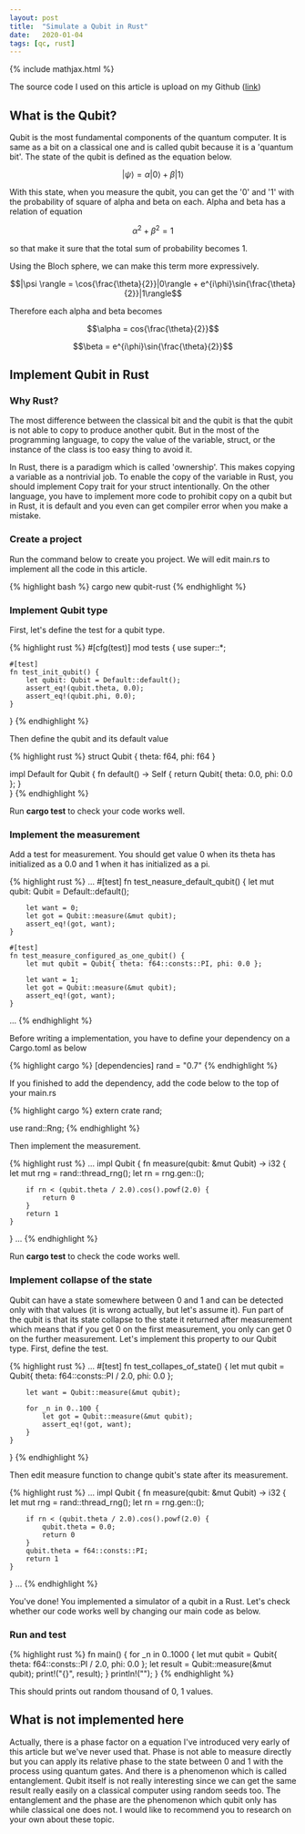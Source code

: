```yaml
---
layout: post
title:  "Simulate a Qubit in Rust"
date:   2020-01-04
tags: [qc, rust]
---
```


{% include mathjax.html %}

The source code I used on this article is upload on my Github ([link](https://github.com/cfr2ak/qubit-rust))

## What is the Qubit?

Qubit is the most fundamental components of the quantum computer. It is same as a bit on a classical one and is called qubit because it is a 'quantum bit'. The state of the qubit is defined as the equation below.

$$|\psi \rangle = \alpha |0\rangle + \beta |1\rangle$$

With this state, when you measure the qubit, you can get the '0' and '1' with the probability of square of alpha and beta on each. Alpha and beta has a relation of equation

$$\alpha^2 + \beta^2 = 1$$

so that make it sure that the total sum of probability becomes 1.

Using the Bloch sphere, we can make this term more expressively.

$$|\psi \rangle = \cos{\frac{\theta}{2}}|0\rangle + e^{i\phi}\sin{\frac{\theta}{2}}|1\rangle$$

Therefore each alpha and beta becomes

$$\alpha = cos{\frac{\theta}{2}}$$

$$\beta = e^{i\phi}\sin{\frac{\theta}{2}}$$

## Implement Qubit in Rust

### Why Rust?

The most difference between the classical bit and the qubit is that the qubit is not able to copy to produce another qubit. But in the most of the programming language, to copy the value of the variable, struct, or the instance of the class is too easy thing to avoid it.

In Rust, there is a paradigm which is called 'ownership'. This makes copying a variable as a nontrivial job. To enable the copy of the variable in Rust, you should implement Copy trait for your struct intentionally. On the other language, you have to implement more code to prohibit copy on a qubit but in Rust, it is default and you even can get compiler error when you make a mistake.

### Create a project

Run the command below to create you project. We will edit main.rs to implement all the code in this article.

{% highlight bash %}
cargo new qubit-rust
{% endhighlight %}

### Implement Qubit type

First, let's define the test for a qubit type.

{% highlight rust %}
#[cfg(test)]
mod tests {
    use super::*;

    #[test]
    fn test_init_qubit() {
        let qubit: Qubit = Default::default();
        assert_eq!(qubit.theta, 0.0);
        assert_eq!(qubit.phi, 0.0);
    }
}
{% endhighlight %}

Then define the qubit and its default value

{% highlight rust %}
struct Qubit {
    theta: f64,
    phi: f64
}

impl Default for Qubit {
    fn default() -> Self {
	    return Qubit{ theta: 0.0, phi: 0.0 };
    }	
}
{% endhighlight %}

Run **cargo test** to check your code works well.

### Implement the measurement

Add a test for measurement. You should get value 0 when its theta has initialized as a 0.0 and 1 when it has initialized as a pi.

{% highlight rust %}
...
    #[test]
    fn test_neasure_default_qubit() {
        let mut qubit: Qubit = Default::default();

        let want = 0;
        let got = Qubit::measure(&mut qubit);
        assert_eq!(got, want);
    }

    #[test]
    fn test_measure_configured_as_one_qubit() {
        let mut qubit = Qubit{ theta: f64::consts::PI, phi: 0.0 };

        let want = 1;
        let got = Qubit::measure(&mut qubit);
        assert_eq!(got, want);
    }
...
{% endhighlight %}

Before writing a implementation, you have to define your dependency on a Cargo.toml as below

{% highlight cargo %}
[dependencies]
rand = "0.7"
{% endhighlight %}

If you finished to add the dependency, add the code below to the top of your main.rs

{% highlight cargo %}
extern crate rand;

use rand::Rng;
{% endhighlight %}

Then implement the measurement.

{% highlight rust %}
...
impl Qubit {
    fn measure(qubit: &mut Qubit) -> i32 {
        let mut rng = rand::thread_rng();
        let rn = rng.gen::<f64>();

        if rn < (qubit.theta / 2.0).cos().powf(2.0) {
            return 0
        }
        return 1
    }
}
...
{% endhighlight %}

Run **cargo test** to check the code works well.

### Implement collapse of the state

Qubit can have a state somewhere between 0 and 1 and can be detected only with that values (it is wrong actually, but let's assume it). Fun part of the qubit is that its state collapse to the state it returned after measurement which means that if you get 0 on the first measurement, you only can get 0 on the further measurement. Let's implement this property to our Qubit type. First, define the test.

{% highlight rust %}
...
    #[test]
    fn test_collapes_of_state() {
        let mut qubit = Qubit{ theta: f64::consts::PI / 2.0, phi: 0.0 };

        let want = Qubit::measure(&mut qubit);

        for _n in 0..100 {
            let got = Qubit::measure(&mut qubit);
            assert_eq!(got, want);
	    }
    }
}
{% endhighlight %}

Then edit measure function to change qubit's state after its measurement.

{% highlight rust %}
...
impl Qubit {
    fn measure(qubit: &mut Qubit) -> i32 {
        let mut rng = rand::thread_rng();
        let rn = rng.gen::<f64>();

        if rn < (qubit.theta / 2.0).cos().powf(2.0) {
            qubit.theta = 0.0;
            return 0
        }
        qubit.theta = f64::consts::PI;
        return 1
    }
}
...
{% endhighlight %}

You've done! You implemented a simulator of a qubit in a Rust. Let's check whether our code works well by changing our main code as below.

### Run and test

{% highlight rust %}
fn main() {
    for _n in 0..1000 {
        let mut qubit = Qubit{ theta: f64::consts::PI / 2.0, phi: 0.0 };
        let result = Qubit::measure(&mut qubit);
        print!("{}", result);
    }
    println!("");
}
{% endhighlight %}

This should prints out random thousand of 0, 1 values.

## What is not implemented here

Actually, there is a phase factor on a equation I've introduced very early of this article but we've never used that. Phase is not able to measure directly but you can apply its relative phase to the state between 0 and 1 with the process using quantum gates. And there is a phenomenon which is called entanglement. Qubit itself is not really interesting since we can get the same result really easily on a classical computer using random seeds too. The entanglement and the phase are the phenomenon which qubit only has while classical one does not. I would like to recommend you to research on your own about these topic.
